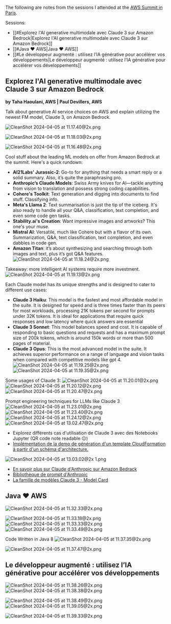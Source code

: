 The following are notes from the sessions I attended at the [AWS Summit in Paris](https://aws.amazon.com/fr/events/summits/emea/paris/).

Sessions:
- [[#Explorez l'AI generative multimodale avec Claude 3 sur Amazon Bedrock|Explorez l'AI generative multimodale avec Claude 3 sur Amazon Bedrock]]
- [[#Java ❤️ AWS|Java ❤️ AWS]]
- [[#Le développeur augmenté : utilisez l’IA générative pour accélérer vos développements|Le développeur augmenté : utilisez l’IA générative pour accélérer vos développements]]

## Explorez l'AI generative multimodale avec Claude 3 sur Amazon Bedrock
**by Taha Haoulani, AWS | Paul Devillers, AWS** 

Talk about generative AI service choices on AWS and explain utilizing the newest FM model, Claude 3, on Amazon Bedrock.

![CleanShot 2024-04-05 at 11.17.40@2x.png](images/CleanShot%202024-04-05%20at%2011.17.40@2x.png)

![CleanShot 2024-04-05 at 11.18.03@2x.png](images/CleanShot%202024-04-05%20at%2011.18.03@2x.png)

![CleanShot 2024-04-05 at 11.16.48@2x.png](images/CleanShot%202024-04-05%20at%2011.16.48@2x.png)

Cool stuff about the leading ML models on offer from Amazon Bedrock at the summit. Here's a quick rundown:
- **AI21Labs' Jurassic-2**: Go-to for anything that needs a smart reply or a solid summary. Also, it’s quite the paraphrasing pro.
- **Anthropic’s Claude Models**: Swiss Army knives for AI—tackle anything from vision to translation and possess strong coding capabilities.
- **Cohere's Toolkit**: Text generation and digging into documents to find stuff. Classifying info.
- **Meta's Llama 2**: Text summarisation is just the tip of the iceberg. It's also ready to handle all your Q&A, classification, text completion, and even some code gen tasks.
- **Stability.ai's Creation**: Want impressive images and artworks? This one's your muse.
- **Mistral AI**: Versatile, much like Cohere but with a flavor of its own. Summarization, Q&A, text classification, text completion, and even dabbles in code gen.
- **Amazon Titan**: it’s about synthesizing and searching through both images and text, plus it’s got Q&A features.
![CleanShot 2024-04-05 at 11.18.24@2x.png](images/CleanShot%202024-04-05%20at%2011.18.24@2x.png)

Takeaway: more intelligent AI systems require more investment.
![CleanShot 2024-04-05 at 11.19.13@2x.png](images/CleanShot%202024-04-05%20at%2011.19.13@2x.png)

Each Claude model has its unique strengths and is designed to cater to different use cases:
- **Claude 3 Haiku**: This model is the fastest and most affordable model in the suite. It is designed for speed and is three times faster than its peers for most workloads, processing 21K tokens per second for prompts under 32K tokens. It is ideal for applications that require quick responses and low latency where quick answers are essential
- **Claude 3 Sonnet**: This model balances speed and cost. It is capable of responding to basic questions and requests and has a maximum prompt size of 200k tokens, which is around 150k words or more than 500 pages of material.
- **Claude 3 Opus**: This is the most advanced model in the suite. It achieves superior performance on a range of language and vision tasks when compared with competitive models like gpt 4.
![CleanShot 2024-04-05 at 11.19.25@2x.png](images/CleanShot%202024-04-05%20at%2011.19.25@2x.png)
![CleanShot 2024-04-05 at 11.19.35@2x.png](images/CleanShot%202024-04-05%20at%2011.19.35@2x.png)


Some usages of Claude 3:
![CleanShot 2024-04-05 at 11.20.01@2x.png](images/CleanShot%202024-04-05%20at%2011.20.01@2x.png)
![CleanShot 2024-04-05 at 11.20.12@2x.png](images/CleanShot%202024-04-05%20at%2011.20.12@2x.png)
![CleanShot 2024-04-05 at 11.20.47@2x.png](images/CleanShot%202024-04-05%20at%2011.20.47@2x.png)

Prompt engineering techniques for LLMs like Claude 3
![CleanShot 2024-04-05 at 11.23.01@2x.png](images/CleanShot%202024-04-05%20at%2011.23.01@2x.png)![CleanShot 2024-04-05 at 11.23.40@2x.png](images/CleanShot%202024-04-05%20at%2011.23.40@2x.png)
![CleanShot 2024-04-05 at 11.24.12@2x.png](images/CleanShot%202024-04-05%20at%2011.24.12@2x.png)
![CleanShot 2024-04-05 at 13.02.47@2x.png](images/CleanShot%202024-04-05%20at%2013.02.47@2x.png)
- Explorez différents cas d'utilisation de Claude 3 avec des Notebooks Jupyter (QR code note readable 😐)
- [Implémentation de la demo de génération d'un template CloudFormation à partir d'un schéma d'architecture.](https://github.com/TahaHaoulani/claude3-demo-summit)

![CleanShot 2024-04-05 at 13.03.02@2x 1.png](images/CleanShot%202024-04-05%20at%2013.03.02@2x%201.png)
- [En savoir plus sur Claude d'Anthropic sur Amazon Bedrack](https://github.com/anthropics/anthropic-cookbook)
- [Bibliothèque de prompt d'Anthropic](https://docs.anthropic.com/claude/prompt-library)
- [La famille de modèles Claude 3 - Model Card](https://www-cdn.anthropic.com/de8ba9b01c9ab7cbabf5c33b80b7bbc618857627/Model_Card_Claude_3.pdf)


## Java ❤️ AWS 
![CleanShot 2024-04-05 at 11.32.33@2x.png](images/CleanShot%202024-04-05%20at%2011.32.33@2x.png)

![CleanShot 2024-04-05 at 11.33.18@2x.png](images/CleanShot%202024-04-05%20at%2011.33.18@2x.png)
![CleanShot 2024-04-05 at 11.33.33@2x.png](images/CleanShot%202024-04-05%20at%2011.33.33@2x.png)
![CleanShot 2024-04-05 at 11.33.49@2x.png](images/CleanShot%202024-04-05%20at%2011.33.49@2x.png)

Code Written in Java 8
![CleanShot 2024-04-05 at 11.37.35@2x.png](images/CleanShot%202024-04-05%20at%2011.37.35@2x.png)

![CleanShot 2024-04-05 at 11.37.47@2x.png](images/CleanShot%202024-04-05%20at%2011.37.47@2x.png)

## Le développeur augmenté : utilisez l’IA générative pour accélérer vos développements
![CleanShot 2024-04-05 at 11.38.26@2x.png](images/CleanShot%202024-04-05%20at%2011.38.26@2x.png)
![CleanShot 2024-04-05 at 11.38.38@2x.png](images/CleanShot%202024-04-05%20at%2011.38.38@2x.png)

![CleanShot 2024-04-05 at 11.38.49@2x.png](images/CleanShot%202024-04-05%20at%2011.38.49@2x.png)
![CleanShot 2024-04-05 at 11.39.05@2x.png](images/CleanShot%202024-04-05%20at%2011.39.05@2x.png)

![CleanShot 2024-04-05 at 11.39.33@2x.png](images/CleanShot%202024-04-05%20at%2011.39.33@2x.png)







